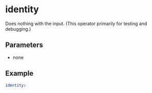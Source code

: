 # identity

Does nothing with the input. (This operator primarily for testing and
debugging.)

## Parameters

- none

## Example

```yaml
identity:
```
